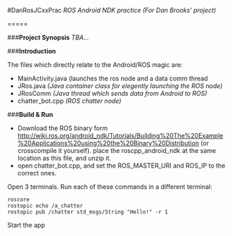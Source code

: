 #DanRosJCxxPrac
*ROS Android NDK practice (For Dan Brooks' project)*

=====


###**Project Synopsis**
*TBA...*


###**Introduction**

The files which directly relate to the Android/ROS magic are:
- MainActivity.java (launches the ros node and a data comm thread
- JRos.java *(Java container class for elegently launching the ROS node)*
- JRosComm *(Java thread which sends data from Android to ROS)*
- chatter_bot.cpp *(ROS chatter node)*


###**Build & Run**

- Download the ROS binary form http://wiki.ros.org/android_ndk/Tutorials/Building%20The%20Example%20Applications%20using%20the%20Binary%20Distribution (or crosscompile it yourself).  place the roscpp_android_ndk at the same location as this file, and unzip it.
- open chatter_bot.cpp, and set the ROS_MASTER_URI and ROS_IP to the correct ones.

Open 3 terminals.  Run each of these commands in a different terminal:
```
roscore
rostopic echo /a_chatter
rostopic pub /chatter std_msgs/String "Hello!" -r 1
```

Start the app
